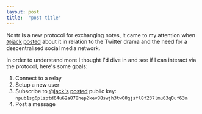 ```yaml
---
layout: post
title:  "post title"
---
```


Nostr is a new protocol for exchanging notes, it came to my attention when [@jack](https://twitter.com/jack) [posted](https://twitter.com/jack/status/1602800290876588032?s=20&t=S9_C-vm_B5e6ROgfFj_Dbw) about it in relation to the Twitter drama and the need for a descentralised social media network.

In order to understand more I thought I'd dive in and see if I can interact via the protocol, here's some goals:

1. Connect to a relay
2. Setup a new user
3. Subscribe to [@jack's](https://twitter.com/jack) [posted](https://twitter.com/jack/status/1602800290876588032?s=20&t=S9_C-vm_B5e6ROgfFj_Dbw) public key: `npub1sg6plzptd64u62a878hep2kev88swjh3tw00gjsfl8f237lmu63q0uf63m`
4. Post a message

